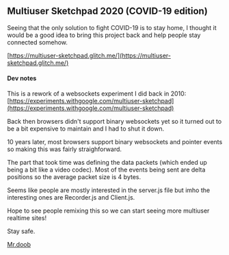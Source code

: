 ## Multiuser Sketchpad 2020 (COVID-19 edition)

Seeing that the only solution to fight COVID-19 is to stay home, I thought it would be a good idea to bring this project back and help people stay connected somehow.

[https://multiuser-sketchpad.glitch.me/](https://multiuser-sketchpad.glitch.me/)

#### Dev notes

This is a rework of a websockets experiment I did back in 2010:
[https://experiments.withgoogle.com/multiuser-sketchpad](https://experiments.withgoogle.com/multiuser-sketchpad)

Back then browsers didn't support binary websockets yet so it turned out to be a bit expensive to maintain and I had to shut it down.

10 years later, most browsers support binary websockets and pointer events so making this was fairly straighforward.

The part that took time was defining the data packets (which ended up being a bit like a video codec). Most of the events being sent are delta positions so the average packet size is 4 bytes.

Seems like people are mostly interested in the server.js file but imho the interesting ones are Recorder.js and Client.js.

Hope to see people remixing this so we can start seeing more multiuser realtime sites!

Stay safe.

[Mr.doob](https://mrdoob.com/)
